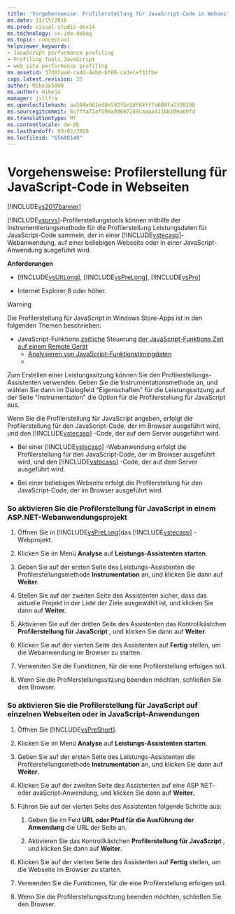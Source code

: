```yaml
---
title: 'Vorgehensweise: Profilerstellung für JavaScript-Code in Webseiten | Microsoft-Dokumentation'
ms.date: 11/15/2016
ms.prod: visual-studio-dev14
ms.technology: vs-ide-debug
ms.topic: conceptual
helpviewer_keywords:
- JavaScript performance profiling
- Profiling Tools,JavaScript
- web site performance profiling
ms.assetid: 37d02aad-ca4d-4eb0-bf66-ca3ecef31fbe
caps.latest.revision: 32
author: MikeJo5000
ms.author: mikejo
manager: jillfra
ms.openlocfilehash: aa504e961ed8e592f5e3df84ff7a688fa2398200
ms.sourcegitcommit: 6cfffa72af599a9d667249caaaa411bb28ea69fd
ms.translationtype: MT
ms.contentlocale: de-DE
ms.lasthandoff: 09/02/2020
ms.locfileid: "65688148"
---
```

# <a name="how-to-profile-javascript-code-in-web-pages"></a>Vorgehensweise: Profilerstellung für JavaScript-Code in Webseiten
[!INCLUDE[vs2017banner](../includes/vs2017banner.md)]

[!INCLUDE[vsprvs](../includes/vsprvs-md.md)]-Profilerstellungstools können mithilfe der Instrumentierungsmethode für die Profilerstellung Leistungsdaten für JavaScript-Code sammeln, der in einer [!INCLUDE[vstecasp](../includes/vstecasp-md.md)]-Webanwendung, auf einer beliebigen Webseite oder in einer JavaScript-Anwendung ausgeführt wird.  
  
 **Anforderungen**  
  
- [!INCLUDE[vsUltLong](../includes/vsultlong-md.md)], [!INCLUDE[vsPreLong](../includes/vsprelong-md.md)], [!INCLUDE[vsPro](../includes/vspro-md.md)]  
  
- Internet Explorer 8 oder höher.  
  
> [!WARNING]
> Die Profilerstellung für JavaScript in Windows Store-Apps ist in den folgenden Themen beschrieben:  
> 
> - JavaScript-Funktions [zeitliche](https://msdn.microsoft.com/library/b2bf49fc-aea7-4d9c-8fcf-cff8b8dd0c03) Steuerung [der JavaScript-Funktions Zeit auf einem Remote Gerät](https://msdn.microsoft.com/library/d78812b6-a97e-46dc-8d99-e724d1d725d8)  
>   - [Analysieren von JavaScript-Funktionstimingdaten](https://msdn.microsoft.com/library/b5aea8d8-36df-47ba-a7ca-95406700ca9b)  
>   - 
  
 Zum Erstellen einer Leistungssitzung können Sie den Profilerstellungs-Assistenten verwenden. Geben Sie die Instrumentationsmethode an, und wählen Sie dann im Dialogfeld "Eigenschaften" für die Leistungssitzung auf der Seite "Instrumentation" die Option für die Profilerstellung für JavaScript aus.  
  
 Wenn Sie die Profilerstellung für JavaScript angeben, erfolgt die Profilerstellung für den JavaScript-Code, der im Browser ausgeführt wird, und den [!INCLUDE[vstecasp](../includes/vstecasp-md.md)] -Code, der auf dem Server ausgeführt wird.  
  
- Bei einer [!INCLUDE[vstecasp](../includes/vstecasp-md.md)] -Webanwendung erfolgt die Profilerstellung für den JavaScript-Code, der im Browser ausgeführt wird, und den [!INCLUDE[vstecasp](../includes/vstecasp-md.md)] -Code, der auf dem Server ausgeführt wird.  
  
- Bei einer beliebigen Webseite erfolgt die Profilerstellung für den JavaScript-Code, der im Browser ausgeführt wird.  
  
### <a name="to-profile-javascript-in-an-aspnet-web-application-project"></a>So aktivieren Sie die Profilerstellung für JavaScript in einem ASP.NET-Webanwendungsprojekt  
  
1. Öffnen Sie in [!INCLUDE[vsPreLong](../includes/vsprelong-md.md)]das [!INCLUDE[vstecasp](../includes/vstecasp-md.md)] -Webprojekt.  
  
2. Klicken Sie im Menü **Analyse** auf **Leistungs-Assistenten starten**.  
  
3. Geben Sie auf der ersten Seite des Leistungs-Assistenten die Profilerstellungsmethode **Instrumentation** an, und klicken Sie dann auf **Weiter**.  
  
4. Stellen Sie auf der zweiten Seite des Assistenten sicher, dass das aktuelle Projekt in der Liste der Ziele ausgewählt ist, und klicken Sie dann auf **Weiter.**  
  
5. Aktivieren Sie auf der dritten Seite des Assistenten das Kontrollkästchen **Profilerstellung für JavaScript** , und klicken Sie dann auf **Weiter**.  
  
6. Klicken Sie auf der vierten Seite des Assistenten auf **Fertig** stellen, um die Webanwendung im Browser zu starten.  
  
7. Verwenden Sie die Funktionen, für die eine Profilerstellung erfolgen soll.  
  
8. Wenn Sie die Profilerstellungssitzung beenden möchten, schließen Sie den Browser.  
  
### <a name="to-profile-javascript-in-individual-web-pages-or-a-javascript-applications"></a>So aktivieren Sie die Profilerstellung für JavaScript auf einzelnen Webseiten oder in JavaScript-Anwendungen  
  
1. Öffnen Sie [!INCLUDE[vsPreShort](../includes/vspreshort-md.md)].  
  
2. Klicken Sie im Menü **Analyse** auf **Leistungs-Assistenten starten**.  
  
3. Geben Sie auf der ersten Seite des Leistungs-Assistenten die Profilerstellungsmethode **Instrumentation** an, und klicken Sie dann auf **Weiter**.  
  
4. Klicken Sie auf der zweiten Seite des Assistenten auf eine ASP NET- oder avaScript-Anwendung, und klicken Sie dann auf **Weiter.**  
  
5. Führen Sie auf der vierten Seite des Assistenten folgende Schritte aus:  
  
    1. Geben Sie im Feld **URL oder Pfad für die Ausführung der Anwendung** die URL der Seite an.  
  
    2. Aktivieren Sie das Kontrollkästchen **Profilerstellung für JavaScript** , und klicken Sie dann auf **Weiter**.  
  
6. Klicken Sie auf der vierten Seite des Assistenten auf **Fertig** stellen, um die Webseite im Browser zu starten.  
  
7. Verwenden Sie die Funktionen, für die eine Profilerstellung erfolgen soll.  
  
8. Wenn Sie die Profilerstellungssitzung beenden möchten, schließen Sie den Browser.
